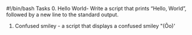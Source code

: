 #!/bin/bash
Tasks
0. Hello World- Write a script that prints “Hello, World”, followed by a new line to the standard output.
1. Confused smiley - a script that displays a confused smiley "(Ôo)'
